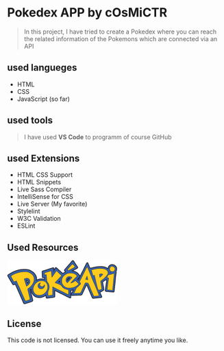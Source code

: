 


# Pokedex APP by cOsMiCTR
> In this project, I have tried to create a Pokedex where you can reach the related information of the Pokemons which are connected via an API

## used langueges

- HTML
- CSS
- JavaScript
(so far)

## used tools

> I have used **VS Code** to programm
> of course GitHub

## used Extensions

- HTML CSS Support
- HTML Snippets
- Live Sass Compiler
- IntelliSense for CSS
- Live Server (My favorite)
- Stylelint
- W3C Validation
- ESLint


## Used Resources

![PokeAPI](https://raw.githubusercontent.com/PokeAPI/media/master/logo/pokeapi_256.png)

## License

This code is not licensed. You can use it freely anytime you like.
